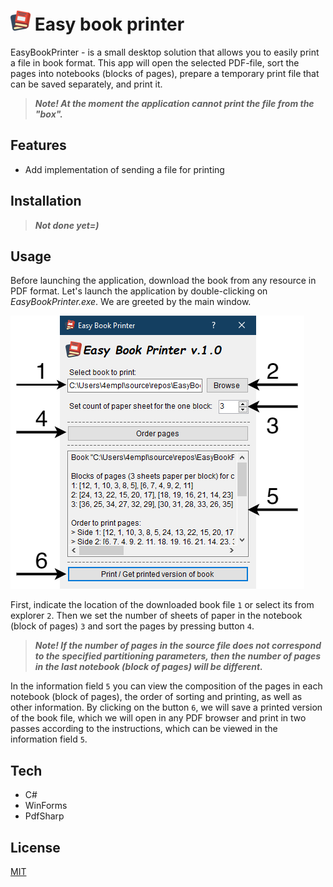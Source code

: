 # ![EasyBookPrinter-Icon](/EasyBookPrinter/Resources/book-32x32.png) Easy book printer
EasyBookPrinter - is a small desktop solution that allows you to easily print a file in book format.
This app will open the selected PDF-file, sort the pages into notebooks (blocks of pages), prepare a temporary print file that can be saved separately, and print it.

> ***Note! At the moment the application cannot print the file from the "box".***

## Features 
- Add implementation of sending a file for printing

## Installation
> ***Not done yet=)***

## Usage
Before launching the application, download the book from any resource in PDF format. 
Let's launch the application by double-clicking on *EasyBookPrinter.exe*. We are greeted by the main window. 

![EasyBookPrinter-MainForm-Scrennshoot](/EasyBookPrinter/Resources/EasyBookPrinter-MainForm-Scrennshoot.png)

First, indicate the location of the downloaded book file `1` or select its from explorer `2`. Then we set the number of sheets of paper in the notebook (block of pages) `3` and sort the pages by pressing button `4`.

> ***Note! If the number of pages in the source file does not correspond to the specified partitioning parameters, then the number of pages in the last notebook (block of pages) will be different.***

In the information field `5` you can view the composition of the pages in each notebook (block of pages), the order of sorting and printing, as well as other information. By clicking on the button `6`, we will save a printed version of the book file, which we will open in any PDF browser and print in two passes according to the instructions, which can be viewed in the information field `5`.

## Tech 
- C# 
- WinForms
- PdfSharp

## License
[MIT](https://choosealicense.com/licenses/mit/)
